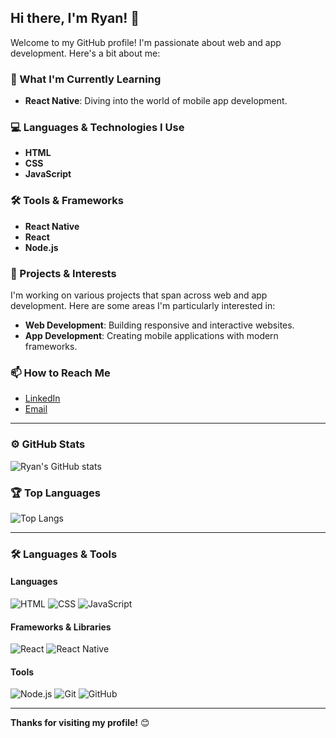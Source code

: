 ## Hi there, I'm Ryan! 👋

Welcome to my GitHub profile! I'm passionate about web and app development. Here's a bit about me:

### 🌱 What I'm Currently Learning
- **React Native**: Diving into the world of mobile app development.

### 💻 Languages & Technologies I Use
- **HTML**
- **CSS**
- **JavaScript**

### 🛠️ Tools & Frameworks
- **React Native**
- **React**
- **Node.js**

### 🚀 Projects & Interests
I'm working on various projects that span across web and app development. Here are some areas I'm particularly interested in:
- **Web Development**: Building responsive and interactive websites.
- **App Development**: Creating mobile applications with modern frameworks.

### 📫 How to Reach Me
- [LinkedIn](https://www.linkedin.com/in/RyanYuuki)
- [Email](mailto:rehank220358@gmail.com)

---

### ⚙️ GitHub Stats
![Ryan's GitHub stats](https://github-readme-stats.vercel.app/api?username=RyanYuuki&show_icons=true&theme=radical)

### 🏆 Top Languages
![Top Langs](https://github-readme-stats.vercel.app/api/top-langs/?username=RyanYuuki&layout=compact&theme=radical)

---

### 🛠️ Languages & Tools

#### Languages
![HTML](https://img.shields.io/badge/-HTML-E34F26?logo=html5&logoColor=fff&style=flat)
![CSS](https://img.shields.io/badge/-CSS-1572B6?logo=css3&logoColor=fff&style=flat)
![JavaScript](https://img.shields.io/badge/-JavaScript-F7DF1E?logo=javascript&logoColor=333&style=flat)

#### Frameworks & Libraries
![React](https://img.shields.io/badge/-React-61DAFB?logo=react&logoColor=333&style=flat)
![React Native](https://img.shields.io/badge/-React%20Native-61DAFB?logo=react&logoColor=333&style=flat)

#### Tools
![Node.js](https://img.shields.io/badge/-Node.js-339933?logo=node.js&logoColor=fff&style=flat)
![Git](https://img.shields.io/badge/-Git-F05032?logo=git&logoColor=fff&style=flat)
![GitHub](https://img.shields.io/badge/-GitHub-181717?logo=github&logoColor=fff&style=flat)

---

**Thanks for visiting my profile!** 😊
